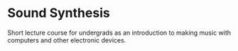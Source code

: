 # Sound Synthesis

Short lecture course for undergrads as an introduction to making music with
computers and other electronic devices.
